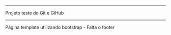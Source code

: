 
******

Projeto teste do Git e GiHub

******

Página template utilizando bootstrap - Falta o footer


